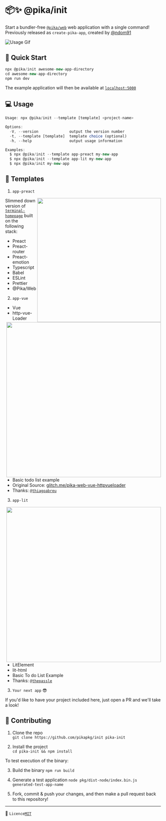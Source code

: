 # 📦✨ @pika/init

Start a bundler-free  [`@pika/web`](https://github.com/pikapkg/web) web application with a single command!  
Previously released as `create-pika-app`, created by [@ndom91](https://github.com/ndom91)

![Usage Gif](cpa.gif)

## 🛫 Quick Start

```js
npx @pika/init awesome-new-app-directory
cd awesome-new-app-directory
npm run dev
```

The example application will then be available at [`localhost:5000`](http://127.0.0.1:5000)

## 💻 Usage

```js
Usage: npx @pika/init --template [template] <project-name>

Options:
  -V, --version              output the version number
  -t, --template [template]  template choice (optional)
  -h, --help                 output usage information

Examples:
  $ npx @pika/init --template app-preact my-new-app
  $ npx @pika/init --template app-lit my-new-app
  $ npx @pika/init my-new-app
```

## 🌲 Templates

1. `app-preact`

<img width="400px" src="https://github.com/ndom91/terminal-homepage/raw/develop/terminal.gif" align="right"></img>

Slimmed down version of [`terminal-homepage`](https://github.com/ndom91/terminal-homepage) built on the following stack:

- Preact
- Preact-router
- Preact-emotion
- Typescript
- Babel
- ESLint
- Prettier
- @Pika/Web

2. `app-vue`

<img width="500px" src="https://imgur.com/A2msrQA.png" align="right"></img>

- Vue
- http-vue-Loader
- Basic todo list example
- Original Source: [glitch.me/pika-web-vue-httpvueloader](https://glitch.com/edit/#!/pika-web-vue-httpvueloader)
- Thanks: [`@thiagoabreu`](https://github.com/thiagoabreu)

3. `app-lit`

<img width="500px" src="https://imgur.com/FpyU0Eg.png" align="right"></img>

- LitElement
- lit-html
- Basic To do List Example
- Thanks: [`@thepassle`](https://github.com/thepassle)


3. `Your next app` 😎

If you'd like to have your project included here, just open a PR and we'll take a look!

## 🚧 Contributing

1. Clone the repo  
   `git clone https://github.com/pikapkg/init pika-init`

2. Install the project  
   `cd pika-init && npm install`

To test execution of the binary:

3. Build the binary
   `npm run build`

4. Generate a test application
   `node pkg/dist-node/index.bin.js generated-test-app-name`

5. Fork, commit & push your changes, and then make a pull request back to this repository!

---

📝 `Licence`[`MIT`](https://opensource.org/licenses/MIT)
